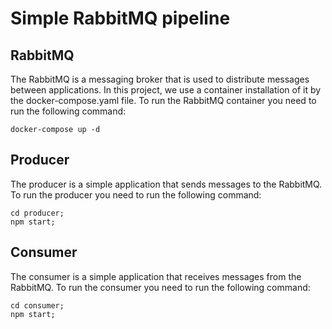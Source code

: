 # Simple RabbitMQ pipeline

## RabbitMQ
The RabbitMQ is a messaging broker that is used to distribute messages between applications. In this project, we use a container installation of it by the docker-compose.yaml file.
To run the RabbitMQ container you need to run the following command:
```
docker-compose up -d
```

## Producer
The producer is a simple application that sends messages to the RabbitMQ.
To run the producer you need to run the following command:
```
cd producer;
npm start;
```

## Consumer
The consumer is a simple application that receives messages from the RabbitMQ.
To run the consumer you need to run the following command:
```
cd consumer;
npm start;
```